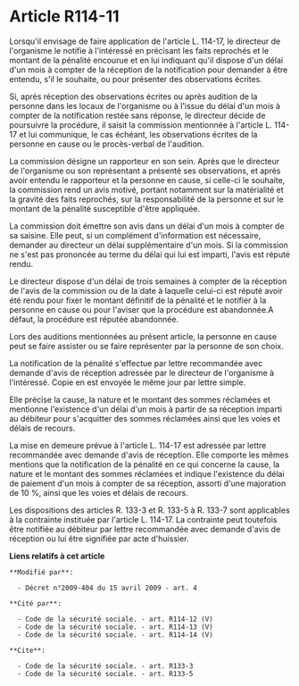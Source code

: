 # Article R114-11

Lorsqu'il envisage de faire application de l'article L. 114-17, le directeur de l'organisme le notifie à l'intéressé en
précisant les faits reprochés et le montant de la pénalité encourue et en lui indiquant qu'il dispose d'un délai d'un mois à
compter de la réception de la notification pour demander à être entendu, s'il le souhaite, ou pour présenter des observations
écrites. 

Si, après réception des observations écrites ou après audition de la personne dans les locaux de l'organisme ou à l'issue du
délai d'un mois à compter de la notification restée sans réponse, le directeur décide de poursuivre la procédure, il saisit
la commission mentionnée à l'article L. 114-17 et lui communique, le cas échéant, les observations écrites de la personne en
cause ou le procès-verbal de l'audition. 

La commission désigne un rapporteur en son sein. Après que le directeur de l'organisme ou son représentant a présenté ses
observations, et après avoir entendu le rapporteur et la personne en cause, si celle-ci le souhaite, la commission rend un
avis motivé, portant notamment sur la matérialité et la gravité des faits reprochés, sur la responsabilité de la personne et
sur le montant de la pénalité susceptible d'être appliquée. 

La commission doit émettre son avis dans un délai d'un mois à compter de sa saisine. Elle peut, si un complément
d'information est nécessaire, demander au directeur un délai supplémentaire d'un mois. Si la commission ne s'est pas
prononcée au terme du délai qui lui est imparti, l'avis est réputé rendu. 

Le directeur dispose d'un délai de trois semaines à compter de la réception de l'avis de la commission ou de la date à
laquelle celui-ci est réputé avoir été rendu pour fixer le montant définitif de la pénalité et le notifier à la personne en
cause ou pour l'aviser que la procédure est abandonnée.A défaut, la procédure est réputée abandonnée. 

Lors des auditions mentionnées au présent article, la personne en cause peut se faire assister ou se faire représenter par la
personne de son choix. 

La notification de la pénalité s'effectue par lettre recommandée avec demande d'avis de réception adressée par le directeur
de l'organisme à l'intéressé. Copie en est envoyée le même jour par lettre simple. 

Elle précise la cause, la nature et le montant des sommes réclamées et mentionne l'existence d'un délai d'un mois à partir de
sa réception imparti au débiteur pour s'acquitter des sommes réclamées ainsi que les voies et délais de recours. 

La mise en demeure prévue à l'article L. 114-17 est adressée par lettre recommandée avec demande d'avis de réception. Elle
comporte les mêmes mentions que la notification de la pénalité en ce qui concerne la cause, la nature et le montant des
sommes réclamées et indique l'existence du délai de paiement d'un mois à compter de sa réception, assorti d'une majoration de
10 %, ainsi que les voies et délais de recours. 

Les dispositions des articles R. 133-3 et R. 133-5 à R. 133-7 sont applicables à la contrainte instituée par l'article L.
114-17. La contrainte peut toutefois être notifiée au débiteur par lettre recommandée avec demande d'avis de réception ou lui
être signifiée par acte d'huissier.

**Liens relatifs à cet article**

	**Modifié par**:

	  - Décret n°2009-404 du 15 avril 2009 - art. 4

	**Cité par**:

	  - Code de la sécurité sociale. - art. R114-12 (V)
	  - Code de la sécurité sociale. - art. R114-13 (V)
	  - Code de la sécurité sociale. - art. R114-14 (V)

	**Cite**:

	  - Code de la sécurité sociale. - art. R133-3
	  - Code de la sécurité sociale. - art. R133-5
